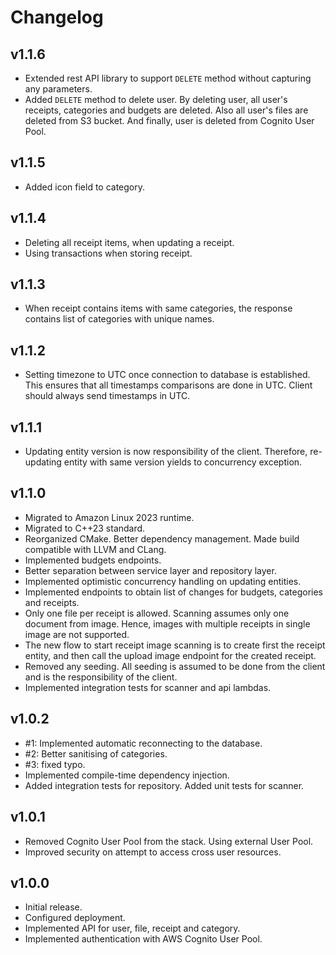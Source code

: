# Changelog

## v1.1.6
- Extended rest API library to support `DELETE` method without capturing any parameters.
- Added `DELETE` method to delete user. By deleting user, all user's receipts, categories and budgets are deleted. Also all user's files are deleted from S3 bucket. And finally, user is deleted from Cognito User Pool.

## v1.1.5
- Added icon field to category.

## v1.1.4
- Deleting all receipt items, when updating a receipt.
- Using transactions when storing receipt.

## v1.1.3
- When receipt contains items with same categories, the response contains list of categories with unique names.

## v1.1.2
- Setting timezone to UTC once connection to database is established. This ensures that all timestamps comparisons are done in UTC. Client should always send timestamps in UTC.

## v1.1.1
- Updating entity version is now responsibility of the client. Therefore, re-updating entity with same version yields to concurrency exception. 

## v1.1.0
- Migrated to Amazon Linux 2023 runtime.
- Migrated to C++23 standard.
- Reorganized CMake. Better dependency management. Made build compatible with LLVM and CLang.
- Implemented budgets endpoints.
- Better separation between service layer and repository layer.
- Implemented optimistic concurrency handling on updating entities.
- Implemented endpoints to obtain list of changes for budgets, categories and receipts.
- Only one file per receipt is allowed. Scanning assumes only one document from image. Hence, images with multiple receipts in single image are not supported.
- The new flow to start receipt image scanning is to create first the receipt entity, and then call the upload image endpoint for the created receipt.
- Removed any seeding. All seeding is assumed to be done from the client and is the responsibility of the client.
- Implemented integration tests for scanner and api lambdas.

## v1.0.2
- #1: Implemented automatic reconnecting to the database.
- #2: Better sanitising of categories.
- #3: fixed typo.
- Implemented compile-time dependency injection.
- Added integration tests for repository. Added unit tests for scanner.

## v1.0.1
- Removed Cognito User Pool from the stack. Using external User Pool.
- Improved security on attempt to access cross user resources.

## v1.0.0
- Initial release.
- Configured deployment.
- Implemented API for user, file, receipt and category.
- Implemented authentication with AWS Cognito User Pool.